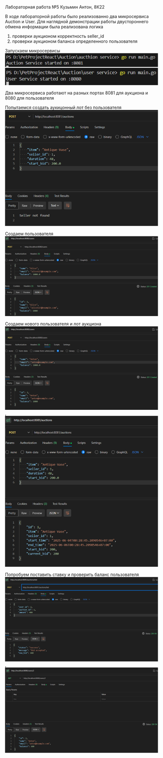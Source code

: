 Лабораторная работа №5 Кузьмин Антон, 8К22

В ходе лабораторной работы было реализованно два микросервиса Auction и User.
Для наглядной демонстрации работы двустороннего обмена информации была реализована логика 
1) проверки аукционом корректность seller_id
2) проверки аукционом баланса определенного пользователя 

Запускаем микросервисы ![alt text](image.png)
![alt text](image-1.png)

Два микросервиса работают на разных портах 8081 для аукциона и 8080 для пользователя

Попытаемся создать аукицонный лот без пользователя ![alt text](image-2.png)

Создаем пользователя ![alt text](image-3.png)

Создаем нового пользователя и лот аукциона ![alt text](image-4.png), ![alt text](image-5.png)

Попробуем поставить ставку и проверить баланс пользователя ![alt text](image-6.png), ![alt text](image-7.png)
